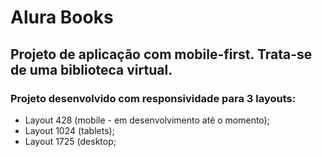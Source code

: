 # Alura Books
## Projeto de aplicação com mobile-first. Trata-se de uma biblioteca virtual. 
### Projeto desenvolvido com responsividade para 3 layouts:
- Layout 428 (mobile - em desenvolvimento até o momento);
- Layout 1024 (tablets);
- Layout 1725 (desktop;
